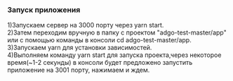 ### Запуск приложения

1)Запускаем сервер на 3000 порту через yarn start.  
2)Затем переходим вручную в папку с проектом "adgo-test-master/app" или с помощью команды в консоли cd adgo-test-master/app.  
3)Запускаем yarn для установки зависимостей.  
4)Выполняем команду yarn start для запуска проекта,через некоторое время(~1-2 секунды) в консоли будет предложено запустить приложение на 3001 порту, нажимаем и ждем.
